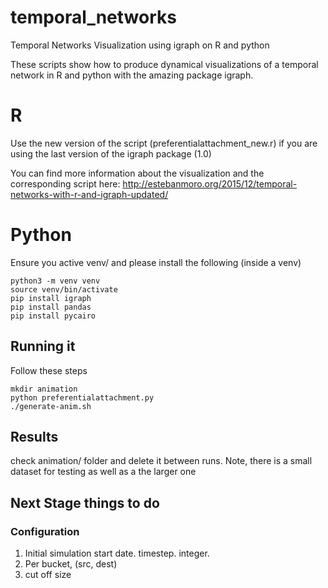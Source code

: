 # temporal_networks
Temporal Networks Visualization using igraph on R and python

These scripts show how to produce dynamical visualizations of a temporal network in R and python with the amazing package igraph. 


# R
Use the new version of the script (preferentialattachment_new.r) if you are using the last version of the igraph package (1.0)

You can find more information about the visualization and the corresponding script here: http://estebanmoro.org/2015/12/temporal-networks-with-r-and-igraph-updated/


# Python
Ensure you active venv/ and please install the following (inside a venv)

```
python3 -m venv venv
source venv/bin/activate
pip install igraph
pip install pandas
pip install pycairo
```
## Running it
Follow these steps

```
mkdir animation
python preferentialattachment.py
./generate-anim.sh
```

## Results
check animation/ folder and delete it between runs. Note, there is a small dataset for testing as well as a the larger one


## Next Stage things to do

### Configuration
1. Initial simulation start date. timestep. integer. 
2. Per bucket, (src, dest)
3. cut off size
